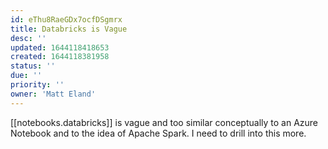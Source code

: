 ```yaml
---
id: eThu8RaeGDx7ocfDSgmrx
title: Databricks is Vague
desc: ''
updated: 1644118418653
created: 1644118381958
status: ''
due: ''
priority: ''
owner: 'Matt Eland'
---
```


[[notebooks.databricks]] is vague and too similar conceptually to an Azure Notebook and to the idea of Apache Spark. I need to drill into this more.